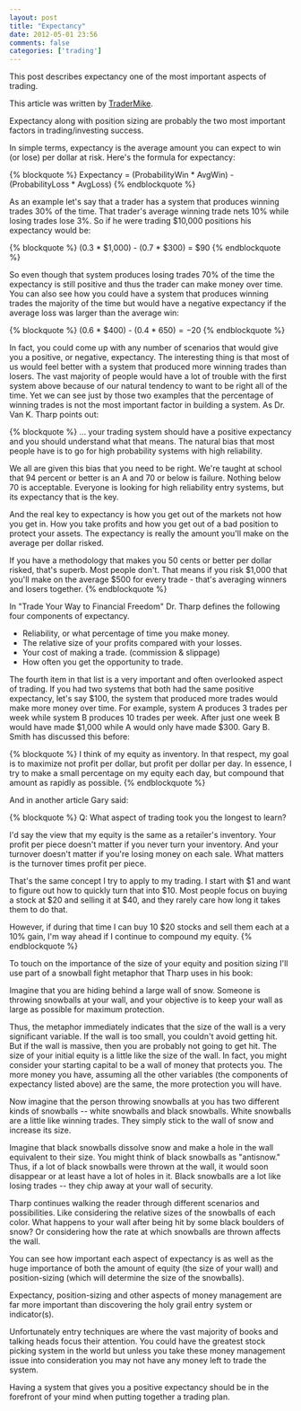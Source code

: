 ```yaml
---
layout: post
title: "Expectancy"
date: 2012-05-01 23:56
comments: false
categories: ['trading']
---
```



This post describes expectancy one of the most important aspects of trading.

This article was written by [TraderMike][001].

Expectancy along with position sizing are probably the two most important factors in trading/investing success.

<!-- more -->

In simple terms, expectancy is the average amount you can expect to win (or lose) per dollar at risk. Here's the formula for expectancy:

{% blockquote %}
Expectancy = (ProbabilityWin * AvgWin) - (ProbabilityLoss * AvgLoss)
{% endblockquote %}

As an example let's say that a trader has a system that produces winning trades 30% of the time. That trader's average winning trade nets 10% while losing trades lose 3%. So if he were trading $10,000 positions his expectancy would be:

{% blockquote %}
(0.3 * $1,000) - (0.7 * $300) = $90
{% endblockquote %}

So even though that system produces losing trades 70% of the time the expectancy is still positive and thus the trader can make money over time. You can also see how you could have a system that produces winning trades the majority of the time but would have a negative expectancy if the average loss was larger than the average win:

{% blockquote %}
(0.6 * $400) - (0.4 * $650) = -$20
{% endblockquote %}

In fact, you could come up with any number of scenarios that would give you a positive, or negative, expectancy. The interesting thing is that most of us would feel better with a system that produced more winning trades than losers. The vast majority of people would have a lot of trouble with the first system above because of our natural tendency to want to be right all of the time. Yet we can see just by those two examples that the percentage of winning trades is not the most important factor in building a system. As Dr. Van K. Tharp points out:

{% blockquote %}
... your trading system should have a positive expectancy and you should understand what that means. The natural bias that most people have is to go for high probability systems with high reliability.

We all are given this bias that you need to be right. We're taught at school that 94 percent or better is an A and 70 or below is failure. Nothing below 70 is acceptable. Everyone is looking for high reliability entry systems, but its expectancy that is the key.

And the real key to expectancy is how you get out of the markets not how you get in. How you take profits and how you get out of a bad position to protect your assets. The expectancy is really the amount you'll make on the average per dollar risked.

If you have a methodology that makes you 50 cents or better per dollar risked, that's superb. Most people don't. That means if you risk $1,000 that you'll make on the average $500 for every trade - that's averaging winners and losers together.
{% endblockquote %}

In "Trade Your Way to Financial Freedom" Dr. Tharp defines the following four components of expectancy.

* Reliability, or what percentage of time you make money.
* The relative size of your profits compared with your losses.
* Your cost of making a trade. (commission & slippage)
* How often you get the opportunity to trade.

The fourth item in that list is a very important and often overlooked aspect of trading. If you had two systems that both had the same positive expectancy, let's say $100, the system that produced more trades would make more money over time. For example, system A produces 3 trades per week while system B produces 10 trades per week. After just one week B would have made $1,000 while A would only have made $300. Gary B. Smith has discussed this before:

{% blockquote %}
I think of my equity as inventory. In that respect, my goal is to maximize not profit per dollar, but profit per dollar per day. In essence, I try to make a small percentage on my equity each day, but compound that amount as rapidly as possible.
{% endblockquote %}

And in another article Gary said:

{% blockquote %}
Q: What aspect of trading took you the longest to learn?

I'd say the view that my equity is the same as a retailer's inventory. Your profit per piece doesn't matter if you never turn your inventory. And your turnover doesn't matter if you're losing money on each sale. What matters is the turnover times profit per piece.

That's the same concept I try to apply to my trading. I start with $1 and want to figure out how to quickly turn that into $10. Most people focus on buying a stock at $20 and selling it at $40, and they rarely care how long it takes them to do that.

However, if during that time I can buy 10 $20 stocks and sell them each at a 10% gain, I'm way ahead if I continue to compound my equity.
{% endblockquote %}

To touch on the importance of the size of your equity and position sizing I'll use part of a snowball fight metaphor that Tharp uses in his book:

Imagine that you are hiding behind a large wall of snow. Someone is throwing snowballs at your wall, and your objective is to keep your wall as large as possible for maximum protection.

Thus, the metaphor immediately indicates that the size of the wall is a very significant variable. If the wall is too small, you couldn't avoid getting hit. But if the wall is massive, then you are probably not going to get hit. The size of your initial equity is a little like the size of the wall. In fact, you might consider your starting capital to be a wall of money that protects you. The more money you have, assuming all the other variables (the components of expectancy listed above) are the same, the more protection you will have.

Now imagine that the person throwing snowballs at you has two different kinds of snowballs -- white snowballs and black snowballs. White snowballs are a little like winning trades. They simply stick to the wall of snow and increase its size.

Imagine that black snowballs dissolve snow and make a hole in the wall equivalent to their size. You might think of black snowballs as "antisnow." Thus, if a lot of black snowballs were thrown at the wall, it would soon disappear or at least have a lot of holes in it. Black snowballs are a lot like losing trades -- they chip away at your wall of security.

Tharp continues walking the reader through different scenarios and possibilities. Like considering the relative sizes of the snowballs of each color. What happens to your wall after being hit by some black boulders of snow? Or considering how the rate at which snowballs are thrown affects the wall.

You can see how important each aspect of expectancy is as well as the huge importance of both the amount of equity (the size of your wall) and position-sizing (which will determine the size of the snowballs).

Expectancy, position-sizing and other aspects of money management are far more important than discovering the holy grail entry system or indicator(s).

Unfortunately entry techniques are where the vast majority of books and talking heads focus their attention. You could have the greatest stock picking system in the world but unless you take these money management issue into consideration you may not have any money left to trade the system.

Having a system that gives you a positive expectancy should be in the forefront of your mind when putting together a trading plan.

[001]:http://www.tradermike.net/archives
